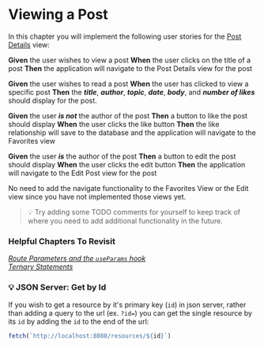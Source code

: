 # Viewing a Post
In this chapter you will implement the following user stories for the [Post Details](./LEARN_WIREFRAME.md#-post-details) view:

**Given** the user wishes to view a post
**When** the user clicks on the title of a post
**Then**  the application will navigate to the Post Details view for the post

**Given** the user wishes to read a post
**When** the user has clicked to view a specific post
**Then** the ***title***, ***author***, ***topic***, ***date***, ***body***, and ***number of likes*** should display for the post.

**Given** the user ***is not*** the author of the post
**Then** a button to like the post should display
**When** the user clicks the like button
**Then** the like relationship will save to the database and the application will navigate to the Favorites view

**Given** the user ***is*** the author of the post
**Then** a button to edit the post should display
**When** the user clicks the edit button
**Then** the application will navigate to the Edit Post view for the post


No need to add the navigate functionality to the Favorites View or the Edit view since you have not implemented those views yet. 

>💡 Try adding some TODO comments for yourself to keep track of where you need to add additional functionality in the future.


### Helpful Chapters To Revisit

*[Route Parameters and the `useParams` hook](./REPAIR_CUST_DETAILS.md#route-parameters-and-the-useparams-hook)*<br>
*[Ternary Statements](./REPAIR_CUSTOMER_LIST.md#ternary-statements)*


### 💡 JSON Server: Get by Id
If you wish to get a resource by it's primary key (`id`) in json server, rather than adding a query to the url (ex. `?id=`) you can get the single resource by its `id` by adding the `id` to the end of the url: 

```javascript
fetch(`http://localhost:8088/resources/${id}`)
```